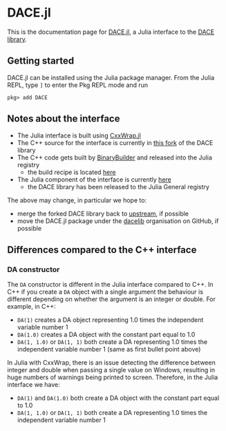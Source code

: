 # DACE.jl

This is the documentation page for [DACE.jl](https://github.com/a-ev/DACE.jl),
a Julia interface to the [DACE library](https://github.com/dacelib/dace).

## Getting started

DACE.jl can be installed using the Julia package manager. From the Julia REPL,
type `]` to enter the Pkg REPL mode and run

```
pkg> add DACE
```

## Notes about the interface

- The Julia interface is built using [CxxWrap.jl](https://github.com/JuliaInterop/CxxWrap.jl)
- The C++ source for the interface is currently in [this fork](https://github.com/a-ev/dace/tree/julia-interface/interfaces/julia)
  of the DACE library
- The C++ code gets built by [BinaryBuilder](https://docs.binarybuilder.org/stable/) and released into the Julia registry
  - the build recipe is located [here](https://github.com/JuliaPackaging/Yggdrasil/tree/master/D/DACE)
- The Julia component of the interface is currently [here](https://github.com/a-ev/DACE.jl)
  - the DACE library has been released to the Julia General registry

The above may change, in particular we hope to:

- merge the forked DACE library back to [upstream](https://github.com/dacelib/dace), if possible
- move the DACE.jl package under the [dacelib](https://github.com/dacelib) organisation on GitHub, if possible

## Differences compared to the C++ interface

### DA constructor

The `DA` constructor is different in the Julia interface compared to C++. In C++ if you create a
`DA` object with a single argument the behaviour is different depending on whether the argument is
an integer or double. For example, in C++:

- `DA(1)` creates a DA object representing 1.0 times the independent variable number 1
- `DA(1.0)` creates a DA object with the constant part equal to 1.0
- `DA(1, 1.0)` or `DA(1, 1)` both create a DA representing 1.0 times the independent variable number 1 (same as first bullet point above)

In Julia with CxxWrap, there is an issue detecting the difference between integer and double when passing a single value on Windows,
resulting in huge numbers of warnings being printed to screen. Therefore, in the Julia interface we have:

- `DA(1)` and `DA(1.0)` both create a DA object with the constant part equal to 1.0
- `DA(1, 1.0)` or `DA(1, 1)` both create a DA representing 1.0 times the independent variable number 1

